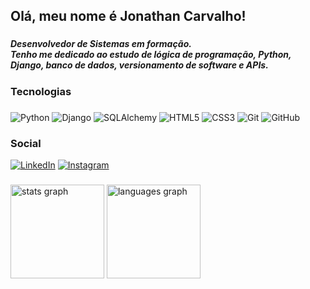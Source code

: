 <h2 align="left">Olá, meu nome é Jonathan Carvalho!</h2>

###

<h5 align="left">Desenvolvedor de Sistemas em formação.<br>
Tenho me dedicado ao estudo de lógica de programação, Python, Django, banco de dados, versionamento de software e APIs.</h5>

###

<h3 align="left">Tecnologias</h3>

###

![Python](https://img.shields.io/badge/python-3670A0?style=for-the-badge&logo=python&logoColor=ffdd54) ![Django](https://img.shields.io/badge/django-DDDDDD.svg?style=for-the-badge&logo=django&logoColor=%23092E20) 
![SQLAlchemy](https://img.shields.io/badge/SQLALCHEMY-%238B0000?style=for-the-badge&logo=sqlalchemy&logoColor=white) ![HTML5](https://img.shields.io/badge/html5-%23E34F26.svg?style=for-the-badge&logo=html5&logoColor=white) ![CSS3](https://img.shields.io/badge/css3-%231572B6.svg?style=for-the-badge&logo=css3&logoColor=white) ![Git](https://img.shields.io/badge/git-%23F05033.svg?style=for-the-badge&logo=git&logoColor=white) ![GitHub](https://img.shields.io/badge/github-%23121011.svg?style=for-the-badge&logo=github&logoColor=white) 
###

<h3 align="left">Social</h3>

[![LinkedIn](https://img.shields.io/badge/LinkedIn-%230077B5.svg?style=for-the-badge&logo=linkedin&logoColor=white)](https://linkedin.com/in/asdasd) [![Instagram](https://img.shields.io/badge/Instagram-%23E34F26.svg?style=for-the-badge&logo=Instagram&logoColor=white)](https://instagram.com/asdasd) 
###
<div align="left">
  <img src="https://github-readme-stats.vercel.app/api?username=carvalhojonathan&hide_title=false&hide_rank=false&show_icons=true&include_all_commits=true&count_private=true&disable_animations=false&theme=dark&locale=pt-br&hide_border=true&order=1&custom_title=Estat%C3%ADsticas" height="150" alt="stats graph"  />
  <img src="https://github-readme-stats.vercel.app/api/top-langs?username=carvalhojonathan&locale=pt-br&hide_title=false&layout=compact&card_width=320&langs_count=4&theme=dark&hide_border=true&order=2" height="150" alt="languages graph"  />
</div>

###
<!--
**carvalhojonathan/carvalhojonathan** is a ✨ _special_ ✨ repository because its `README.md` (this file) appears on your GitHub profile.
[![Skills](https://skillicons.dev/icons?i=py,django,html,css,mysql,git,github,vscode,pycharm)](https://www.linkedin.com/in/carvalhojjonathan/)
Here are some ideas to get you started:

- 🔭 I’m currently working on ...
- 🌱 I’m currently learning ...
- 👯 I’m looking to collaborate on ...
- 🤔 I’m looking for help with ...
- 💬 Ask me about ...
- 📫 How to reach me: ...
- 😄 Pronouns: ...
- ⚡ Fun fact: ...
-->
